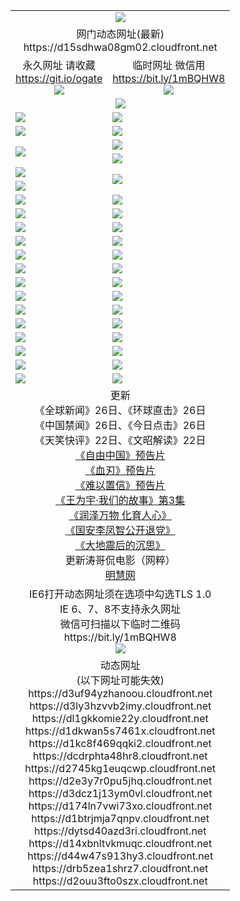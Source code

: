 ﻿<table>
  <tr></tr>
  <tr><td colspan=2 align=center><img src="https://d15sdhwa08gm02.cloudfront.net/Up/oGate.jpg" /></td></tr>
  <tr><td colspan=2 align=center>网门动态网址(最新)
<br>https://d15sdhwa08gm02.cloudfront.net
    </td>
  </tr>
  <tr>
    <td align=center>永久网址 请收藏<br/><a href="https://git.io/ogate" target="_blank">https://git.io/ogate</a><br/><a href="https://d15sdhwa08gm02.cloudfront.net/Up/0WMGDL2.png" target="_blank"><img src="https://d15sdhwa08gm02.cloudfront.net/Up/0WMGD2.png"/></a></td>
    <td align=center>临时网址 微信用<br/><a href="https://bit.ly/1mBQHW8" target="_blank">https://bit.ly/1mBQHW8</a><br/><a href="https://d15sdhwa08gm02.cloudfront.net/Up/0WMGDL3.png" target="_blank"><img src="https://d15sdhwa08gm02.cloudfront.net/Up/0WMGD3.png"/></a></td>
  </tr>
  <tr>
    <td colspan=2 align=center><a href="https://d15sdhwa08gm02.cloudfront.net/ogUP.aspx?name=0oGate.apk" target="_blank"><img src="https://d15sdhwa08gm02.cloudfront.net/Up/0WMAZ.jpg" /></a></td>
  </tr>
  <tr>
    <td><a href="https://d15sdhwa08gm02.cloudfront.net/ogNice.aspx" target="_blank"><img src="https://d15sdhwa08gm02.cloudfront.net/Up/0WCYY.jpg" /></a></td>
    <td><a href="https://d15sdhwa08gm02.cloudfront.net/onCO.aspx?ob=600%E4%BA%8B%E7%89%A9&op=%E5%A2%9E%E5%88%A0%E6%94%B9&args=WH1~%23%E7%B1%BB%E5%9E%8B6%E6%96%B0%E9%97%BB%7c%23%E7%B1%BB%E5%9E%8B6%E8%AF%84%E8%AE%BA&mode=" target="_blank"><img src="https://d15sdhwa08gm02.cloudfront.net/Up/0WZTT.jpg" /></a></td> 
  </tr>
  <tr>
    <td><a href="https://d15sdhwa08gm02.cloudfront.net/ogDY.aspx" target="_blank"><img src="https://d15sdhwa08gm02.cloudfront.net/Up/0FK.jpg" /></a></td>
    <td><a href="https://d15sdhwa08gm02.cloudfront.net/ogST.aspx" target="_blank"><img src="https://d15sdhwa08gm02.cloudfront.net/Up/0ST.jpg" /></a></td> 
  </tr>
  <tr>
    <td rowspan=2><a href="https://d15sdhwa08gm02.cloudfront.net/ogUP.aspx?name=WJ.mp4&count=480P:1" target="_blank"><img src="https://d15sdhwa08gm02.cloudfront.net/Up/WJ.jpg" /></a></td>
    <td><a href="https://d15sdhwa08gm02.cloudfront.net/ogUP.aspx?name=11DKC.mp4&count=2:4,1:16" target="_blank"><img src="https://d15sdhwa08gm02.cloudfront.net/Up/11DKC.jpg" /></a></td> 
  </tr>
  <tr>
    <td><a href="https://d15sdhwa08gm02.cloudfront.net/ogUP.aspx?name=LRSH.mp4&count=W:13,2:10" target="_blank"><img src="https://d15sdhwa08gm02.cloudfront.net/Up/LRSH.jpg" /></a></td>
  </tr>
  <tr>
    <td><a href="https://d15sdhwa08gm02.cloudfront.net/ogUP.aspx?name=JQR.mp4&count=2" target="_blank"><img src="https://d15sdhwa08gm02.cloudfront.net/Up/JQR.jpg" /></a></td>   
    <td rowspan=2><a href="https://d15sdhwa08gm02.cloudfront.net/ogUP.aspx?name=JP.mp4&count=9" target="_blank"><img src="https://d15sdhwa08gm02.cloudfront.net/Up/JP.jpg" /></td>
  </tr>
  <tr>
    <td><div><a href="https://d15sdhwa08gm02.cloudfront.net/ogUP.aspx?name=LRWS.mp4&count=7B:7,6B:44,5A:10,5B:35,4A:14,4B:19,3A:10,3B:26,2A:16,2B:21,1A:23,1B:29&current=7B:7" target="_blank"><img src="https://d15sdhwa08gm02.cloudfront.net/Up/LRWS.jpg" /></a></td>
  </tr>
  <tr>
    <td><a href="https://d15sdhwa08gm02.cloudfront.net/ogUP.aspx?name=SSZJ.mp4&count=SP:6,480P:8" target="_blank"><img src="https://d15sdhwa08gm02.cloudfront.net/Up/SSZJ.jpg" /></a></td>
    <td><a href="https://d15sdhwa08gm02.cloudfront.net/ogUP.aspx?name=WH.mp4" target="_blank"><img src="https://d15sdhwa08gm02.cloudfront.net/Up/WH.jpg" /></a></td>
  </tr>
  <tr>
    <td><a href="https://d15sdhwa08gm02.cloudfront.net/ogUP.aspx?name=ZY.mp4&count=2015:16" target="_blank"><img src="https://d15sdhwa08gm02.cloudfront.net/Up/ZY.jpg" /></a</td>
    <td><a href="https://d15sdhwa08gm02.cloudfront.net/ogUP.aspx?name=XTFY.mp4&count=B:2,A:24" target="_blank"><img src="https://d15sdhwa08gm02.cloudfront.net/Up/XTFY.jpg" /></a></td>
  </tr>
  <tr>
    <td><a href="https://d15sdhwa08gm02.cloudfront.net/ogUP.aspx?name=1LYF.mp4&count=2" target="_blank"><img src="https://d15sdhwa08gm02.cloudfront.net/Up/1LYF0.jpg" /></a></td>
    <td><a href="https://d15sdhwa08gm02.cloudfront.net/ogUP.aspx?name=1ZGC.mp4&count=6" target="_blank"><img src="https://d15sdhwa08gm02.cloudfront.net/Up/1ZGC0.jpg" /></a></td>
  </tr>
  <tr>
    <td><a href="https://d15sdhwa08gm02.cloudfront.net/ogUP.aspx?name=1ZKM.mp4&count=3&current=3" target="_blank"><img src="https://d15sdhwa08gm02.cloudfront.net/Up/1ZKM0.jpg" /></a></td>  
    <td><a href="https://d15sdhwa08gm02.cloudfront.net/ogUP.aspx?name=1WWY.mp4&count=6&current=6" target="_blank"><img src="https://d15sdhwa08gm02.cloudfront.net/Up/1WWY0.jpg" /></a></td>
  </tr>
  <tr>
    <td><a href="https://d15sdhwa08gm02.cloudfront.net/ogUP.aspx?name=10JGY.mp4&count=3" target="_blank"><img src="https://d15sdhwa08gm02.cloudfront.net/Up/10JGY0.jpg" /></a></td>
    <td><a href="https://d15sdhwa08gm02.cloudfront.net/ogUP.aspx?name=10CYS.mp4&count=2" target="_blank"><img src="https://d15sdhwa08gm02.cloudfront.net/Up/10CYS0.jpg" /></a></td>
  </tr>
  <tr>
    <td><a href="https://d15sdhwa08gm02.cloudfront.net/ogUP.aspx?name=4SQQ.mp4&count=201602:19,201601:21&current=201602:19" target="_blank"><img src="https://d15sdhwa08gm02.cloudfront.net/Up/4SQQ0.jpg"/></a></td>
    <td><a href="https://d15sdhwa08gm02.cloudfront.net/ogUP.aspx?name=4SHQ.mp4&count=201602:24,201601:28&current=201602:24" target="_blank"><img src="https://d15sdhwa08gm02.cloudfront.net/Up/4SHQ0.jpg"/></a></td>
  </tr>
  <tr>
    <td><a href="https://d15sdhwa08gm02.cloudfront.net/ogUP.aspx?name=4SZG.mp4&count=201602:19,201601:23&current=201602:19" target="_blank"><img src="https://d15sdhwa08gm02.cloudfront.net/Up/4SZG0.jpg"/></a></td>
    <td><a href="https://d15sdhwa08gm02.cloudfront.net/ogUP.aspx?name=4SDJ.mp4&count=201602A:22,201602B:6,201601A:48,201601B:6&current=201602A:22" target="_blank"><img src="https://d15sdhwa08gm02.cloudfront.net/Up/4SDJ0.jpg"/></a></td>
  </tr>
  <tr>
    <td><a href="https://d15sdhwa08gm02.cloudfront.net/ogUP.aspx?name=4CTX.mp4&count=201602:3,201601:4&current=201602:3" target="_blank"><img src="https://d15sdhwa08gm02.cloudfront.net/Up/4CTX0.jpg"/></a></td>
    <td><a href="https://d15sdhwa08gm02.cloudfront.net/ogUP.aspx?name=4CWZ.mp4&count=201602:3,201601:4&current=201602:3" target="_blank"><img src="https://d15sdhwa08gm02.cloudfront.net/Up/4CWZ0.jpg"/></a></td>
  </tr>
  <tr>
    <td><a href="https://d15sdhwa08gm02.cloudfront.net/onUP.aspx?name=https://dwsfx5awq5vcc.cloudfront.net/" target="_blank"><img src="https://d15sdhwa08gm02.cloudfront.net/Up/0DTW.jpg"/></a></td>
    <td><a href="https://d15sdhwa08gm02.cloudfront.net/onUP.aspx?name=https://d240ns8up8earz.cloudfront.net/acenter/" target="_blank"><img src="https://d15sdhwa08gm02.cloudfront.net/Up/0TDW.jpg" /></a></td>
  </tr>
  <tr>
    <td><a href="https://d15sdhwa08gm02.cloudfront.net/onUP.aspx?name=https://d4508d6vomz2p.cloudfront.net/gb/nsc413.htm" target="_blank"><img src="https://d15sdhwa08gm02.cloudfront.net/Up/0DJY.jpg" /></a></td>
    <td><a href="https://d15sdhwa08gm02.cloudfront.net/onUP.aspx?name=https://d3bxwq7vzudb5l.cloudfront.net/xtr/gb/prog204.html" target="_blank"><img src="https://d15sdhwa08gm02.cloudfront.net/Up/0XTR.jpg" /></a></td>
  </tr>
  <tr>
    <td><a href="https://d15sdhwa08gm02.cloudfront.net/onUP.aspx?name=https://d3aj00iefsmfgc.cloudfront.net/" target="_blank"><img src="https://d15sdhwa08gm02.cloudfront.net/Up/0MHW.jpg" /></a></td>
    <td><a href="https://d15sdhwa08gm02.cloudfront.net/onUP.aspx?name=https://d1lcj91uv80klr.cloudfront.net/" target="_blank"><img src="https://d15sdhwa08gm02.cloudfront.net/Up/0ZJW.jpg" /></a></td>
  </tr>
  <tr>
    <td><a href="https://d15sdhwa08gm02.cloudfront.net/ogUP.aspx?name=0FG.zip" target="_blank"><img src="https://d15sdhwa08gm02.cloudfront.net/Up/0FG.jpg" /></a></td>
    <td><a href="https://d15sdhwa08gm02.cloudfront.net/ogUP.aspx?name=0FGA.apk" target="_blank"><img src="https://d15sdhwa08gm02.cloudfront.net/Up/0FGA.jpg" /></a></td>
  </tr>
  <tr>
    <td><a href="https://d15sdhwa08gm02.cloudfront.net/ogUP.aspx?name=0U.zip" target="_blank"><img src="https://d15sdhwa08gm02.cloudfront.net/Up/0U.jpg" /></a></td>
    <td><a href="https://d15sdhwa08gm02.cloudfront.net/ogUP.aspx?name=0UA.apk" target="_blank"><img src="https://d15sdhwa08gm02.cloudfront.net/Up/0UA.jpg" /></a></td>
  </tr>
  <tr>
    <td><a href="https://d15sdhwa08gm02.cloudfront.net/ogUP.aspx?name=0iPPOTV.zip" target="_blank"><img src="https://d15sdhwa08gm02.cloudfront.net/Up/0iPPOTV.jpg" /></a></td>
    <td><a href="https://d15sdhwa08gm02.cloudfront.net/ogUP.aspx?name=0iNTD.apk" target="_blank"><img src="https://d15sdhwa08gm02.cloudfront.net/Up/0iNTD.jpg" /></a></td>
  </tr>
  <tr>
    <td colspan=2 align=center>更新<br>
      《全球新闻》26日、《环球直击》26日<br>
      《中国禁闻》26日、《今日点击》26日<br>
      《天笑快评》22日、《文昭解读》22日<br>
      <a href="https://d15sdhwa08gm02.cloudfront.net/ogUP.aspx?name=11ZYZG0.mp4" target="_blank">《自由中国》预告片</a><br>
      <a href="https://d15sdhwa08gm02.cloudfront.net/ogUP.aspx?name=11XR.mp4" target="_blank">《血刃》预告片</a><br>
      <a href="https://d15sdhwa08gm02.cloudfront.net/ogUP.aspx?name=11NYZX.mp4&count=2" target="_blank">《难以置信》预告片</a><br>
      <a href="https://d15sdhwa08gm02.cloudfront.net/ogUP.aspx?name=1WWY.mp4&count=6&current=6" target="_blank">《王为宇·我们的故事》第3集</a><br>
      <a href="https://d15sdhwa08gm02.cloudfront.net/ogUP.aspx?name=LZWW.mp4" target="_blank">《润泽万物 化育人心》</a><br>
      <a href="https://d15sdhwa08gm02.cloudfront.net/ogUP.aspx?name=4LFZ.mp4" target="_blank">《国安李凤智公开退党》</a><br>
      <a href="https://d15sdhwa08gm02.cloudfront.net/ogUP.aspx?name=4DDZHDCS.mp4" target="_blank">《大地震后的沉思》</a><br>
      更新涛哥侃电影（网粹）<br>
      <a href="https://d15sdhwa08gm02.cloudfront.net/onUP.aspx?name=https://www.minghui.org/" target="_blank">明慧网</a></td>
    </td>
  </tr>
  <tr>
    <td colspan=2 align=center>IE6打开动态网址须在选项中勾选TLS 1.0<br/>IE 6、7、8不支持永久网址<br/>
      微信可扫描以下临时二维码<br/>https://bit.ly/1mBQHW8<br/><a href="https://d15sdhwa08gm02.cloudfront.net/Up/0WMGDL3.png" target="_blank"><img src="https://d15sdhwa08gm02.cloudfront.net/Up/0WMGD3.png"/></a><br>
  </tr>
  <tr>
    <td colspan=2 align=center>动态网址<br>(以下网址可能失效)
<br>https://d3uf94yzhanoou.cloudfront.net
<br>https://d3ly3hzvvb2imy.cloudfront.net
<br>https://dl1gkkomie22y.cloudfront.net
<br>https://d1dkwan5s7461x.cloudfront.net
<br>https://d1kc8f469qqki2.cloudfront.net
<br>https://dcdrphta48hr8.cloudfront.net
<br>https://d2745kg1euqcwp.cloudfront.net
<br>https://d2e3y7r0pu5jhq.cloudfront.net
<br>https://d3dcz1j13ym0vl.cloudfront.net
<br>https://d174ln7vwi73xo.cloudfront.net
<br>https://d1btrjmja7qnpv.cloudfront.net
<br>https://dytsd40azd3ri.cloudfront.net
<br>https://d14xbnltvkmuqc.cloudfront.net
<br>https://d44w47s913hy3.cloudfront.net
<br>https://drb5zea1shrz7.cloudfront.net
<br>https://d2ouu3fto0szx.cloudfront.net
    </td>
  </tr>
</table>

